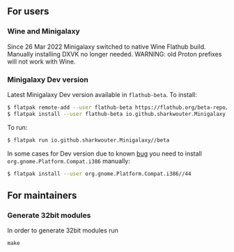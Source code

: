 ## For users

### Wine and Minigalaxy

Since 26 Mar 2022 Minigalaxy switched to native Wine Flathub build. Manually installing DXVK no longer needed. WARNING: old Proton prefixes will not work with Wine.

### Minigalaxy Dev version

Latest Minigalaxy Dev version available in `flathub-beta`. To install:

```bash
$ flatpak remote-add --user flathub-beta https://flathub.org/beta-repo/flathub-beta.flatpakrepo
$ flatpak install --user flathub-beta io.github.sharkwouter.Minigalaxy
```

To run:

```bash
$ flatpak run io.github.sharkwouter.Minigalaxy//beta
```

In some cases for Dev version due to known [bug](https://github.com/flatpak/flatpak/issues/3094) you need to install `org.gnome.Platform.Compat.i386` manually:

```bash
$ flatpak install --user org.gnome.Platform.Compat.i386//44
```

## For maintainers

### Generate 32bit modules

In order to generate 32bit modules run

```
make
```
